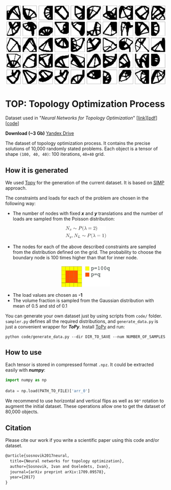 [simp]: http://www.mae.ufl.edu/nkim/egm6365/Solutions/ch10.pdf
[topy]:https://github.com/williamhunter/topy
[url_yandex]:https://yadi.sk/d/1EE7UdYJChIkQQ

![](./src/top_dataset_pics.png)
# TOP: Topology Optimization Process
Dataset used in "*Neural Networks for Topology Optimization*"
[[link](https://www.degruyter.com/view/j/rnam.2019.34.issue-4/rnam-2019-0018/rnam-2019-0018.xml)][[pdf](https://arxiv.org/pdf/1709.09578.pdf)][[code](https://github.com/ISosnovik/nn4topopt)]

**Download (~3 Gb)** [Yandex Drive][url_yandex] 

The dataset of topology optimization process. It contains the precise solutions of 10,000 randomly stated problems. Each object is a tensor of shape `(100, 40, 40)`: 100 iterations, `40×40` grid. 

## How it is generated
We used [Topy][topy] for the generation of the current dataset. It is based on [SIMP][simp] approach. 

The constraints and loads for each of the problem are chosen in the following way:

- The number of nodes with fixed ***x*** and ***y*** translations and the number of loads are sampled from the Poisson distribution:
<div align="center">
    <img src="./src/dist.png" width=25%>
</div>


- The nodes for each of the above described constraints are sampled from the distribution defined on the grid. The probability to choose the boundary node is 100 times higher than that for inner node.

<div align="center">
    <img src="./src/probs.png" width=30%>
</div>


- The load values are chosen as **-1**
- The volume fraction is sampled from the Gaussian distribution with mean of 0.5 and std of 0.1

You can generate your own dataset just by using scripts from `code/` folder. `sampler.py` defines all the required distributions, and `generate_data.py` is just a convenient wrapper for ***ToPy***. Install [ToPy][ToPy] and run:

```
python code/generate_data.py --dir DIR_TO_SAVE --num NUMBER_OF_SAMPLES
```

## How to use
Each tensor is stored in compressed format `.npz`. It could be extracted easily with ***numpy***:

```python
import numpy as np

data = np.load(PATH_TO_FILE)['arr_0']
```

We recommend to use horizontal and vertical flips as well as `90°` rotation to augment the initial dataset. These operations allow one to get the dataset of 80,000 objects.

## Citation
Please cite our work if you write a scientific paper using this code and/or dataset.

```latex
@article{sosnovik2017neural,
  title={Neural networks for topology optimization},
  author={Sosnovik, Ivan and Oseledets, Ivan},
  journal={arXiv preprint arXiv:1709.09578},
  year={2017}
}
```


